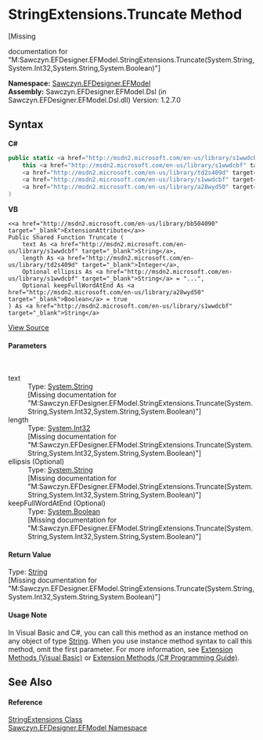 # StringExtensions.Truncate Method 
 

\[Missing <summary> documentation for "M:Sawczyn.EFDesigner.EFModel.StringExtensions.Truncate(System.String,System.Int32,System.String,System.Boolean)"\]

**Namespace:**&nbsp;<a href="N_Sawczyn_EFDesigner_EFModel">Sawczyn.EFDesigner.EFModel</a><br />**Assembly:**&nbsp;Sawczyn.EFDesigner.EFModel.Dsl (in Sawczyn.EFDesigner.EFModel.Dsl.dll) Version: 1.2.7.0

## Syntax

**C#**<br />
``` C#
public static <a href="http://msdn2.microsoft.com/en-us/library/s1wwdcbf" target="_blank">string</a> Truncate(
	this <a href="http://msdn2.microsoft.com/en-us/library/s1wwdcbf" target="_blank">string</a> text,
	<a href="http://msdn2.microsoft.com/en-us/library/td2s409d" target="_blank">int</a> length,
	<a href="http://msdn2.microsoft.com/en-us/library/s1wwdcbf" target="_blank">string</a> ellipsis = "...",
	<a href="http://msdn2.microsoft.com/en-us/library/a28wyd50" target="_blank">bool</a> keepFullWordAtEnd = true
)
```

**VB**<br />
``` VB
<<a href="http://msdn2.microsoft.com/en-us/library/bb504090" target="_blank">ExtensionAttribute</a>>
Public Shared Function Truncate ( 
	text As <a href="http://msdn2.microsoft.com/en-us/library/s1wwdcbf" target="_blank">String</a>,
	length As <a href="http://msdn2.microsoft.com/en-us/library/td2s409d" target="_blank">Integer</a>,
	Optional ellipsis As <a href="http://msdn2.microsoft.com/en-us/library/s1wwdcbf" target="_blank">String</a> = "...",
	Optional keepFullWordAtEnd As <a href="http://msdn2.microsoft.com/en-us/library/a28wyd50" target="_blank">Boolean</a> = true
) As <a href="http://msdn2.microsoft.com/en-us/library/s1wwdcbf" target="_blank">String</a>
```

<a href="https://github.com/msawczyn/EFDesigner/tree/master/src/Dsl/CustomCode/Extensions/StringExtensions.cs#L8" title="View the source code">View Source</a><br />

#### Parameters
&nbsp;<dl><dt>text</dt><dd>Type: <a href="http://msdn2.microsoft.com/en-us/library/s1wwdcbf" target="_blank">System.String</a><br />\[Missing <param name="text"/> documentation for "M:Sawczyn.EFDesigner.EFModel.StringExtensions.Truncate(System.String,System.Int32,System.String,System.Boolean)"\]</dd><dt>length</dt><dd>Type: <a href="http://msdn2.microsoft.com/en-us/library/td2s409d" target="_blank">System.Int32</a><br />\[Missing <param name="length"/> documentation for "M:Sawczyn.EFDesigner.EFModel.StringExtensions.Truncate(System.String,System.Int32,System.String,System.Boolean)"\]</dd><dt>ellipsis (Optional)</dt><dd>Type: <a href="http://msdn2.microsoft.com/en-us/library/s1wwdcbf" target="_blank">System.String</a><br />\[Missing <param name="ellipsis"/> documentation for "M:Sawczyn.EFDesigner.EFModel.StringExtensions.Truncate(System.String,System.Int32,System.String,System.Boolean)"\]</dd><dt>keepFullWordAtEnd (Optional)</dt><dd>Type: <a href="http://msdn2.microsoft.com/en-us/library/a28wyd50" target="_blank">System.Boolean</a><br />\[Missing <param name="keepFullWordAtEnd"/> documentation for "M:Sawczyn.EFDesigner.EFModel.StringExtensions.Truncate(System.String,System.Int32,System.String,System.Boolean)"\]</dd></dl>

#### Return Value
Type: <a href="http://msdn2.microsoft.com/en-us/library/s1wwdcbf" target="_blank">String</a><br />\[Missing <returns> documentation for "M:Sawczyn.EFDesigner.EFModel.StringExtensions.Truncate(System.String,System.Int32,System.String,System.Boolean)"\]

#### Usage Note
In Visual Basic and C#, you can call this method as an instance method on any object of type <a href="http://msdn2.microsoft.com/en-us/library/s1wwdcbf" target="_blank">String</a>. When you use instance method syntax to call this method, omit the first parameter. For more information, see <a href="http://msdn.microsoft.com/en-us/library/bb384936.aspx">Extension Methods (Visual Basic)</a> or <a href="http://msdn.microsoft.com/en-us/library/bb383977.aspx">Extension Methods (C# Programming Guide)</a>.

## See Also


#### Reference
<a href="T_Sawczyn_EFDesigner_EFModel_StringExtensions">StringExtensions Class</a><br /><a href="N_Sawczyn_EFDesigner_EFModel">Sawczyn.EFDesigner.EFModel Namespace</a><br />